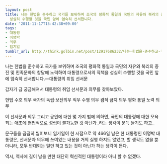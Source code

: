 ```yaml
---
layout: post
title: 나는 헌법을 준수하고 국가를 보위하며 조국의 평화적 통일과 국민의 자유와 복리의 증진 및 민족문화의 창달에 노력하여 대통령으로서의 직책을
  성실히 수행할 것을 국민 앞에 엄숙히 선서합니다.
date: '2011-11-17T15:42:38+09:00'
tags:
- 대통령
- 이명박
- 의무
- 임기일
tumblr_url: http://think.golbin.net/post/12917686232/나는-헌법을-준수하고-국가를-보위하며-조국의-평화적-통일과-국민의-자유와-복리의-증진-및
---
```

나는 헌법을 준수하고 국가를 보위하며 조국의 평화적 통일과 국민의 자유와 복리의 증진 및 민족문화의 창달에 노력하여 대통령으로서의 직책을 성실히 수행할 것을 국민 앞에 엄숙히 선서합니다.—대통령의 취임 선서문

갑자기 급 궁금해져서 대통령의 취임 선서문과 의무를 찾아보았다.


  헌법 수호 의무
  국가의 독립·보전의무
  직무 수행 의무
  겸직 금지 의무
  평화 통일 노력 의무
  

이 선서문과 의무 그리고 공인에 대한 몇 가지 법에 의하면, 국민의 대통령에 대한 모욕죄는 애초에 헌법적으로 성립이 불가능한 것 아닌가..라는 생각이 문득 들기도 하고..

문구들을 곰곰히 씹어보니 임기일이 현 시점으로 약 466일 남은 현 대통령인 이명박 대통령은, 선서문과 의무에 쓰여있는 내용을 거의 실행 하지도 않았고, 할 생각도 없을 뿐 아니라, 모두 반대되는 일만 하고 있는 것이 아닌가 하는 생각이 든다.

역시, 역사에 길이 남을 만한 대단히 혁신적인 대통령이라 아니 할 수 없겠다.
